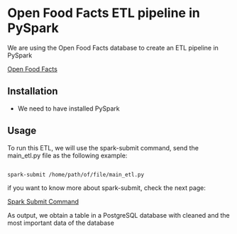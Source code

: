 # Open Food Facts ETL pipeline in PySpark

We are using the Open Food Facts database to create an ETL pipeline in PySpark

[Open Food Facts](
[https://world.openfoodfacts.org/)


## Installation

* We need to have installed PySpark



## Usage
To run this ETL, we will use the spark-submit command, send the main_etl.py file as the following example:

```bash

spark-submit /home/path/of/file/main_etl.py
```
if you want to know more about spark-submit, check the next page:


[Spark Submit Command ](
https://sparkbyexamples.com/spark/spark-submit-command/?expand_article=1)

As output, we obtain a table in a PostgreSQL database with cleaned and the most important data of the database
